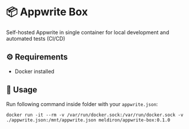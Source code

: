 # 📦 Appwrite Box

Self-hosted Appwrite in single container for local development and automated tests (CI/CD)

## ⚙️ Requirements

- Docker installed

## 📖 Usage

Run following command inside folder with your `appwrite.json`:

```
docker run -it --rm -v /var/run/docker.sock:/var/run/docker.sock -v ./appwrite.json:/mnt/appwrite.json meldiron/appwrite-box:0.1.0
```
